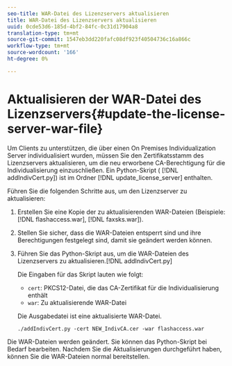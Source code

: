 ```yaml
---
seo-title: WAR-Datei des Lizenzservers aktualisieren
title: WAR-Datei des Lizenzservers aktualisieren
uuid: 0cde53d6-185d-4bf2-84fc-0c31d17904a8
translation-type: tm+mt
source-git-commit: 1547eb3dd220fafc08df923f40504736c16a866c
workflow-type: tm+mt
source-wordcount: '166'
ht-degree: 0%

---
```



# Aktualisieren der WAR-Datei des Lizenzservers{#update-the-license-server-war-file}

Um Clients zu unterstützen, die über einen On Premises Individualization Server individualisiert wurden, müssen Sie den Zertifikatsstamm des Lizenzservers aktualisieren, um die neu erworbene CA-Berechtigung für die Individualisierung einzuschließen. Ein Python-Skript ( [!DNL addIndivCert.py]) ist im Ordner [!DNL update_license_server] enthalten.

Führen Sie die folgenden Schritte aus, um den Lizenzserver zu aktualisieren:

1. Erstellen Sie eine Kopie der zu aktualisierenden WAR-Dateien (Beispiele: [!DNL flashaccess.war], [!DNL faxsks.war]).
1. Stellen Sie sicher, dass die WAR-Dateien entsperrt sind und ihre Berechtigungen festgelegt sind, damit sie geändert werden können.
1. Führen Sie das Python-Skript aus, um die WAR-Dateien des Lizenzservers zu aktualisieren.[!DNL addIndivCert.py]

   Die Eingaben für das Skript lauten wie folgt:

   * `cert`: PKCS12-Datei, die das CA-Zertifikat für die Individualisierung enthält
   * `war`: Zu aktualisierende WAR-Datei

   Die Ausgabedatei ist eine aktualisierte WAR-Datei.

   ```
   ./addIndivCert.py -cert NEW_IndivCA.cer -war flashaccess.war
   ```

Die WAR-Dateien werden geändert. Sie können das Python-Skript bei Bedarf bearbeiten. Nachdem Sie die Aktualisierungen durchgeführt haben, können Sie die WAR-Dateien normal bereitstellen.
